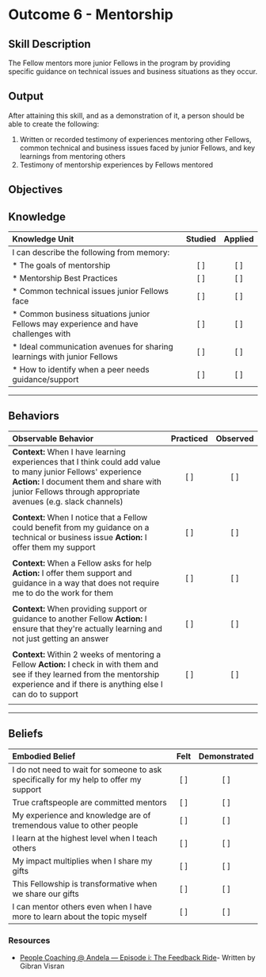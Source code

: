 # Outcome 6 - Mentorship

**Skill Description**
----------
The Fellow mentors more junior Fellows in the program by providing specific guidance on technical issues and business situations as they occur.

**Output**
----------
After attaining this skill, and as a demonstration of it, a person should be able to create the following:

1. Written or recorded testimony of experiences mentoring other Fellows, common technical and business issues faced by junior Fellows, and key learnings from mentoring others
2. Testimony of mentorship experiences by Fellows mentored


**Objectives**
----------
## **Knowledge**


| Knowledge Unit   |      Studied      | Applied |
|:-------------|:------------------:|:--------:|
| I can describe the following from memory: | | |
| * The goals of mentorship | [ ] | [ ]  |
| * Mentorship Best Practices | [ ] | [ ] |
| * Common technical issues junior Fellows face | [ ] | [ ] |
| * Common business situations junior Fellows may experience and have challenges with | [ ] | [ ] |
| * Ideal communication avenues for sharing learnings with junior Fellows | [ ] | [ ] |
| * How to identify when a peer needs guidance/support | [ ] | [ ] |


----------


## **Behaviors**

| Observable Behavior   |      Practiced      | Observed |
|:-------------|:------------------:|:--------:|
| **Context:** When I have learning experiences that I think could add value to many junior Fellows' experience **Action:** I document them and share with junior Fellows through appropriate avenues (e.g. slack channels) | [ ] | [ ] |
| | | |
| **Context:** When I notice that a Fellow could benefit from my guidance on a technical or business issue **Action:** I offer them my support | [ ] | [ ] |
| | | |
| **Context:** When a Fellow asks for help **Action:** I offer them support and guidance in a way that does not require me to do the work for them | [ ] | [ ] |
| | | |
| **Context:** When providing support or guidance to another Fellow **Action:** I ensure that they're actually learning and not just getting an answer | [ ] | [ ] |
| | | |
| **Context:** Within 2 weeks of mentoring a Fellow **Action:** I check in with them and see if they learned from the mentorship experience and if there is anything else I can do to support | [ ] | [ ] |
| | | |


----------


## **Beliefs**


| Embodied Belief   |      Felt      | Demonstrated |
|:-------------|:------------------:|:--------:|
| I do not need to wait for someone to ask specifically for my help to offer my support | [ ] | [ ] |
| True craftspeople are committed mentors | [ ] | [ ] |
| My experience and knowledge are of tremendous value to other people | [ ] | [ ] |
| I learn at the highest level when I teach others | [ ] | [ ] |
| My impact multiplies when I share my gifts | [ ] | [ ] |
| This Fellowship is transformative when we share our gifts | [ ] | [ ] |
| I can mentor others even when I have more to learn about the topic myself | [ ] | [ ] |


### Resources

- [People Coaching @ Andela — Episode i: The Feedback Ride](https://goo.gl/C2pHJu)- Written by Gibran Visran 																		


